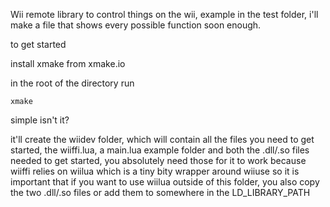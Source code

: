 Wii remote library to control things on the wii, example in the test folder, i'll make a file that shows every possible function soon enough.

to get started

install xmake from xmake.io

in the root of the directory run

```
xmake
```
simple isn't it?


it'll create the wiidev folder, which will contain all the files you need to get started, the wiiffi.lua, a main.lua example folder and both the .dll/.so files  needed  to get started, you absolutely need those for it to work because wiiffi relies on wiilua which is a tiny bity wrapper around wiiuse so it is important that if you want to use wiilua outside of this folder, you also copy the two .dll/.so files or add them to somewhere in the LD_LIBRARY_PATH 
